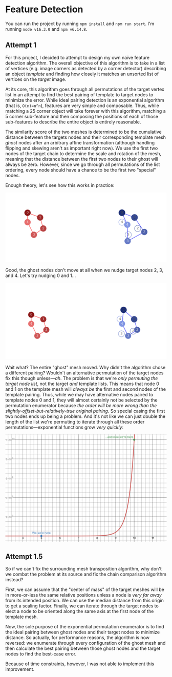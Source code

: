 # Feature Detection

You can run the project by running `npm install` and `npm run start`. I'm running `node v16.3.0` and `npm v6.14.8`.

## Attempt 1

For this project, I decided to attempt to design my own naïve feature detection algorithm. The overall objective of this algorithm is to take in a list of vertices (e.g. image corners as detected by a corner detector) describing an object *template* and finding how closely it matches an unsorted list of vertices on the *target* image.

At its core, this algorithm goes through all permutations of the target vertex list in an attempt to find the best pairing of template to target nodes to minimize the error. While ideal pairing detection is an exponential algorithm (that is, `O(n)=n^n`), features are very simple and composable. Thus, while matching a 25 corner object will take forever with this algorithm, matching a 5 corner sub-feature and then composing the positions of each of those sub-features to describe the entire object is entirely reasonable.

The similarity score of the two meshes is determined to be the cumulative distance between the targets nodes and their corresponding template mesh *ghost* nodes after an arbitrary affine transformation (although handling flipping and skewing aren't as important right now). We use the first two nodes of the target chain to determine the scale and rotation of the mesh, meaning that the distance between the first two nodes to their ghost will always be zero. However, since we go through all permutations of the list ordering, every node should have a chance to be the first two "special" nodes. 

Enough theory, let's see how this works in practice:

![Attempt 1 correct](images/attempt_1_good_error.png)

Good, the ghost nodes don't move at all when we nudge target nodes 2, 3, and 4. Let's try nudging 0 and 1...

![Attempt 1 incorrect](images/attempt_1_bad_error.png)

Wait what? The entire "ghost" mesh moved. Why didn't the algorithm chose a different pairing? Wouldn't an alternative permutation of the target nodes fix this though unless—*ah*. The problem is that we're *only permuting the target node list*, not the target *and* template lists. This means that node 0 and 1 on the template mesh will *always be* the first and second nodes of the template pairing. Thus, while we may have alternative nodes paired to template nodes 0 and 1, they will almost certainly not be selected by the permutation enumerator because *the order will be more wrong than the slightly-offset-but-relatively-true original pairing*. So special casing the first two nodes ends up being a problem. And it's not like we can just double the length of the list we're permuting to iterate through all these order permutations—exponential functions grow *very quickly*:

![Oh no](images/attempt_1_growth.png)

## Attempt 1.5

So if we can't fix the surrounding mesh transposition algorithm, why don't we combat the problem at its source and fix the chain comparison algorithm instead?

First, we can assume that the "center of mass" of the target meshes will be in more-or-less the same relative positions unless a node is *very far away* from its intended position. We can use the median distance from this origin to get a scaling factor. Finally, we can iterate through the target nodes to elect a node to be oriented along the same axis at the first node of the template mesh.

Now, the sole purpose of the exponential permutation enumerator is to find the ideal pairing between ghost nodes and their target nodes to minimize distance. So actually, for performance reasons, the algorithm is now reversed: we enumerate through every configuration of the ghost mesh and then calculate the best pairing between those ghost nodes and the target nodes to find the best-case error.

Because of time constraints, however, I was not able to implement this improvement.
